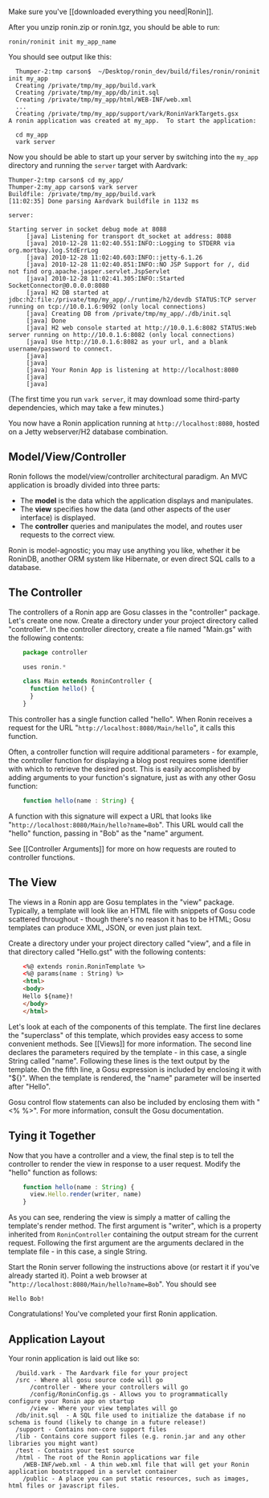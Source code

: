Make sure you've [[downloaded everything you need|Ronin]].

After you unzip ronin.zip or ronin.tgz, you should be able to run:

`ronin/roninit init my_app_name`

You should see output like this:

      Thumper-2:tmp carson$  ~/Desktop/ronin_dev/build/files/ronin/roninit init my_app
      Creating /private/tmp/my_app/build.vark
      Creating /private/tmp/my_app/db/init.sql
      Creating /private/tmp/my_app/html/WEB-INF/web.xml
      ...
      Creating /private/tmp/my_app/support/vark/RoninVarkTargets.gsx
    A ronin application was created at my_app.  To start the application:

      cd my_app
      vark server

Now you should be able to start up your server by switching into the `my_app`
directory and running the `server` target with Aardvark:

    Thumper-2:tmp carson$ cd my_app/
    Thumper-2:my_app carson$ vark server
    Buildfile: /private/tmp/my_app/build.vark
    [11:02:35] Done parsing Aardvark buildfile in 1132 ms

    server:

    Starting server in socket debug mode at 8088
         [java] Listening for transport dt_socket at address: 8088
         [java] 2010-12-28 11:02:40.551:INFO::Logging to STDERR via org.mortbay.log.StdErrLog
         [java] 2010-12-28 11:02:40.603:INFO::jetty-6.1.26
         [java] 2010-12-28 11:02:40.851:INFO::NO JSP Support for /, did not find org.apache.jasper.servlet.JspServlet
         [java] 2010-12-28 11:02:41.305:INFO::Started SocketConnector@0.0.0.0:8080
         [java] H2 DB started at jdbc:h2:file:/private/tmp/my_app/./runtime/h2/devdb STATUS:TCP server running on tcp://10.0.1.6:9092 (only local connections)
         [java] Creating DB from /private/tmp/my_app/./db/init.sql
         [java] Done
         [java] H2 web console started at http://10.0.1.6:8082 STATUS:Web server running on http://10.0.1.6:8082 (only local connections)
         [java] Use http://10.0.1.6:8082 as your url, and a blank username/password to connect.
         [java]
         [java]
         [java] Your Ronin App is listening at http://localhost:8080
         [java]
         [java]

(The first time you run `vark server`, it may download some third-party dependencies, which may take a few minutes.)

You now have a Ronin application running at `http://localhost:8080`, hosted on
a Jetty webserver/H2 database combination.

## Model/View/Controller

Ronin follows the model/view/controller architectural paradigm. An MVC
application is broadly divided into three parts:

  * The **model** is the data which the application displays and manipulates.
  * The **view** specifies how the data (and other aspects of the user interface) is displayed.
  * The **controller** queries and manipulates the model, and routes user requests to the correct view.

Ronin is model-agnostic; you may use anything you like, whether it be RoninDB,
another ORM system like Hibernate, or even direct SQL calls to a database.

## The Controller

The controllers of a Ronin app are Gosu classes in the "controller" package.
Let's create one now. Create a directory under your project directory called
"controller". In the controller directory, create a file named "Main.gs" with
the following contents:

```js
    package controller

    uses ronin.*

    class Main extends RoninController {
      function hello() {
      }
    }
```

This controller has a single function called "hello". When Ronin receives a
request for the URL "`http://localhost:8080/Main/hello`", it calls this
function.

Often, a controller function will require additional parameters - for example,
the controller function for displaying a blog post requires some identifier
with which to retrieve the desired post. This is easily accomplished by adding
arguments to your function's signature, just as with any other Gosu function:

```js
    function hello(name : String) {
```

A function with this signature will expect a URL that looks like
"`http://localhost:8080/Main/hello?name=Bob`". This URL would call the "hello"
function, passing in "Bob" as the "name" argument.

See [[Controller Arguments]] for more on how requests are routed to
controller functions.

## The View

The views in a Ronin app are Gosu templates in the "view" package. Typically,
a template will look like an HTML file with snippets of Gosu code scattered
throughout - though there's no reason it has to be HTML; Gosu templates can
produce XML, JSON, or even just plain text.

Create a directory under your project directory called "view", and a file in
that directory called "Hello.gst" with the following contents:

```html
    <%@ extends ronin.RoninTemplate %>
    <%@ params(name : String) %>
    <html>
    <body>
    Hello ${name}!
    </body>
    </html>
```

Let's look at each of the components of this template. The first line declares
the "superclass" of this template, which provides easy access to some
convenient methods. See [[Views]] for more information. The second line
declares the parameters required by the template - in this case, a single
String called "name". Following these lines is the text output by the
template. On the fifth line, a Gosu expression is included by enclosing it
with "${}". When the template is rendered, the "name" parameter will be
inserted after "Hello".

Gosu control flow statements can also be included by enclosing them with "<%
%>". For more information, consult the Gosu documentation.

## Tying it Together

Now that you have a controller and a view, the final step is to tell the
controller to render the view in response to a user request. Modify the
"hello" function as follows:

```js
    function hello(name : String) {
      view.Hello.render(writer, name)
    }
```

As you can see, rendering the view is simply a matter of calling the
template's render method. The first argument is "writer", which is a property
inherited from `RoninController` containing the output stream for the current
request. Following the first argument are the arguments declared in the
template file - in this case, a single String.

Start the Ronin server following the instructions above (or restart it if
you've already started it). Point a web browser at
"`http://localhost:8080/Main/hello?name=Bob`". You should see

    Hello Bob!

Congratulations! You've completed your first Ronin application.

## Application Layout

Your ronin application is laid out like so:

      /build.vark - The Aardvark file for your project
      /src - Where all gosu source code will go
          /controller - Where your controllers will go
          /config/RoninConfig.gs - Allows you to programmatically configure your Ronin app on startup
          /view - Where your view templates will go
      /db/init.sql  - A SQL file used to initialize the database if no schema is found (likely to change in a future release!)
      /support - Contains non-core support files
      /lib - Contains core support files (e.g. ronin.jar and any other libraries you might want)
      /test - Contains your test source
      /html - The root of the Ronin applications war file
        /WEB-INF/web.xml - A thin web.xml file that will get your Ronin application bootstrapped in a servlet container
        /public - A place you can put static resources, such as images, html files or javascript files.
